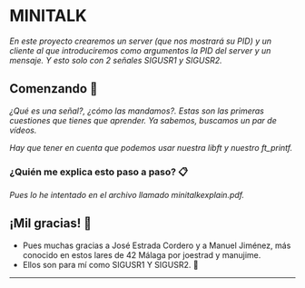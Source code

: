 # MINITALK

_En este proyecto crearemos un server (que nos mostrará su PID) y un cliente al que introduciremos como argumentos la PID del server y un mensaje. Y esto solo con 2 señales SIGUSR1 y SIGUSR2._

## Comenzando 🚀

_¿Qué es una señal?, ¿cómo las mandamos?. Estas son las primeras cuestiones que tienes que aprender. Ya sabemos, buscamos un par de vídeos._

_Hay que tener en cuenta que podemos usar nuestra libft y nuestro ft_printf._ 

### ¿Quién me explica esto paso a paso? 📋

_Pues lo he intentado en el archivo llamado minitalkexplain.pdf._

## ¡Mil gracias! 🎁

* Pues muchas gracias a José Estrada Cordero y a Manuel Jiménez, más conocido en estos lares de 42 Málaga por joestrad y manujime. 
* Ellos son para mí como SIGUSR1 Y SIGUSR2. 📢



---
